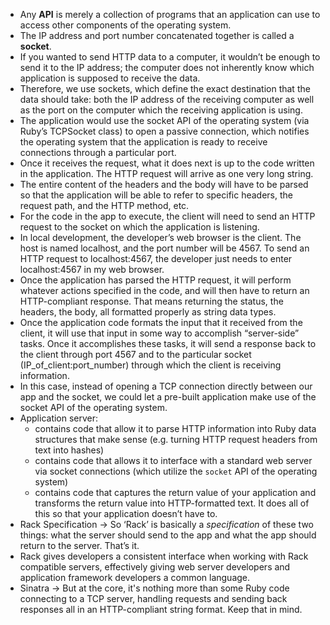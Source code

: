 - Any **API** is merely a collection of programs that an application can use to access other components of the operating system.
-  The IP address and port number concatenated together is called a **socket**.
- If you wanted to send HTTP data to a computer, it wouldn’t be enough to send it to the IP address; the computer does not inherently know which application is supposed to receive the data. 
- Therefore, we use sockets, which define the exact destination that the data should take: both the IP address of the receiving computer as well as the port on the computer which the receiving application is using. 
- The application would use the socket API of the operating system (via Ruby’s TCPSocket class) to open a passive connection, which notifies the operating system that the application is ready to receive connections through a particular port.
- Once it receives the request, what it does next is up to the code written in the application. The HTTP request will arrive as one very long string. 
- The entire content of the headers and the body will have to be parsed so that the application will be able to refer to specific headers, the request path, and the HTTP method, etc.
- For the code in the app to execute, the client will need to send an HTTP request to the socket on which the application is listening. 
- In local development, the developer’s web browser is the client. The host is named localhost, and the port number will be 4567. To send an HTTP request to localhost:4567, the developer just needs to enter localhost:4567 in my web browser.
- Once the application has parsed the HTTP request, it will perform whatever actions specified in the code, and will then have to return an HTTP-compliant response. That means returning the status, the headers, the body, all formatted properly as string data types.
- Once the application code formats the input that it received from the client, it will use that input in some way to accomplish “server-side” tasks. Once it accomplishes these tasks, it will send a response back to the client through port 4567 and to the particular socket (IP_of_client:port_number) through which the client is receiving information.
- In this case, instead of opening a TCP connection directly between our app and the socket, we could let a pre-built application make use of the socket API of the operating system.
- Application server:
  - contains code that allow it to parse HTTP information into Ruby data structures that make sense (e.g. turning HTTP request headers from text into hashes)
  - contains code that allows it to interface with a standard web server via socket connections (which utilize the `socket` API of the operating system)
  - contains code that captures the return value of your application and transforms the return value into HTTP-formatted text. It does all of this so that your application doesn’t have to.
- Rack Specification -> So ‘Rack’ is basically a *specification* of these two things: what the server should send to the app and what the app should return to the server. That’s it.
- Rack gives developers a consistent interface when working with Rack compatible servers, effectively giving web server developers and application framework developers a common language.
- Sinatra -> But at the core, it's nothing more than some Ruby code connecting to a TCP server, handling requests and sending back responses all in an HTTP-compliant string format. Keep that in mind.